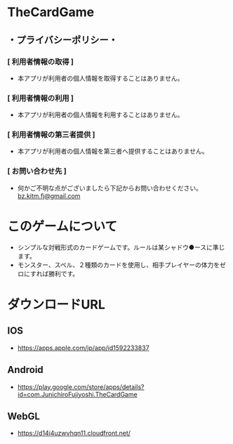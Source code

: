 # TheCardGame
## ・プライバシーポリシー・
### [ 利用者情報の取得 ]
- 本アプリが利用者の個人情報を取得することはありません。


### [ 利用者情報の利用 ]
- 本アプリが利用者の個人情報を利用することはありません。


### [ 利用者情報の第三者提供 ]
- 本アプリが利用者の個人情報を第三者へ提供することはありません。

### [ お問い合わせ先 ]
- 何かご不明な点がございましたら下記からお問い合わせください。
bz.kitm.fj@gmail.com

# このゲームについて
- シンプルな対戦形式のカードゲームです。ルールは某シャドウ●ースに準じます。
- モンスター、スペル、２種類のカードを使用し、相手プレイヤーの体力をゼロにすれば勝利です。

# ダウンロードURL
## IOS
- https://apps.apple.com/jp/app/id1592233837

## Android
- https://play.google.com/store/apps/details?id=com.JunichiroFujiyoshi.TheCardGame

## WebGL
- https://d14i4uzwvhqn11.cloudfront.net/
